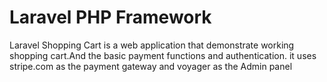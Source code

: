 # Laravel PHP Framework

Laravel Shopping Cart is a web application that demonstrate working shopping cart.And the basic payment functions and authentication. it uses stripe.com as the payment gateway and voyager as the Admin panel